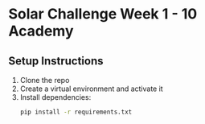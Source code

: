 # Solar Challenge Week 1 - 10 Academy

## Setup Instructions

1. Clone the repo
2. Create a virtual environment and activate it
3. Install dependencies:
   ```bash
   pip install -r requirements.txt
